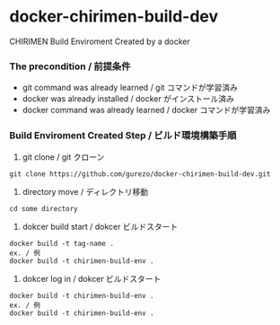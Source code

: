 # docker-chirimen-build-dev
CHIRIMEN Build Enviroment Created by a docker

### The precondition / 前提条件
- git command was already learned / git コマンドが学習済み
- docker was already installed / docker がインストール済み
- docker command was already learned / docker コマンドが学習済み

### Build Enviroment Created Step / ビルド環境構築手順
1. git clone / git クローン
```
git clone https://github.com/gurezo/docker-chirimen-build-dev.git
```
1. directory move / ディレクトリ移動
```
cd some directory
```
1. dokcer build start / dokcer ビルドスタート
```
docker build -t tag-name .
ex. / 例
docker build -t chirimen-build-env .
```
1. dokcer log in / dokcer ビルドスタート
```
docker build -t chirimen-build-env .
ex. / 例
docker build -t chirimen-build-env .
```
